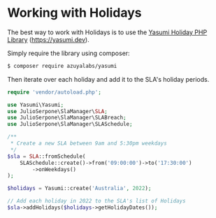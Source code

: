 # Working with Holidays

The best way to work with Holidays is to use the [Yasumi Holiday PHP Library](https://www.yasumi.dev) (https://yasumi.dev).

Simply require the library using composer:

```bash
$ composer require azuyalabs/yasumi
```

Then iterate over each holiday and add it to the SLA's holiday periods.

```php
require 'vendor/autoload.php';

use Yasumi\Yasumi;
use JulioSerpone\SlaManager\SLA;
use JulioSerpone\SlaManager\SLABreach;
use JulioSerpone\SlaManager\SLASchedule;

/**
 * Create a new SLA between 9am and 5:30pm weekdays
 */
$sla = SLA::fromSchedule(
    SLASchedule::create()->from('09:00:00')->to('17:30:00')
        ->onWeekdays()
);

$holidays = Yasumi::create('Australia', 2022);

// Add each holiday in 2022 to the SLA's list of Holidays
$sla->addHolidays($holidays->getHolidayDates());
```
